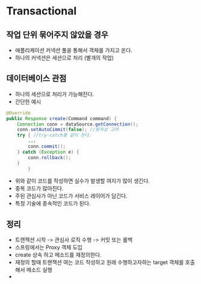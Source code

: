 # Transactional

## 작업 단위 묶어주지 않았을 경우
- 애플리케이션 커넥션 풀을 통해서 객체를 가지고 온다. 
- 하나의 커넥션은 세션으로 처리 (별개의 작업)

## 데이터베이스 관점
- 하나의 세션으로 처리가 가능해진다. 
- 간단한 예시
```java
@Override
public Response create(Command command) {
    Connection conn = dataSource.getConnection();
    conn.setAutoCimmit(false); //원자성 고려
    try { //try-catch를 같이 쓴다. 
        ...    
        conn.commit();
    } catch (Exception e) {
        conn.rollback();
    }
        }
```
- 위와 같이 코드를 작성하면 실수가 발생할 여지가 많이 생긴다.
- 중복 코드가 많아진다. 
- 주된 관심사가 아닌 코드가 서비스 레이어가 담긴다. 
- 특정 기술에 종속적인 코드가 된다.

## 정리
- 트랜잭션 시작 -> 관심사 로직 수행 -> 커밋 또는 롤백
- 스프링에서는 Proxy 객체 도입 
- create 상속 하고 메소드를 재정의한다.
- 재정의 할때 트랜잭션 여는 코드 작성하고 원래 수행하고자하는 target 객체를 호출해서 메소드 실행 
- 